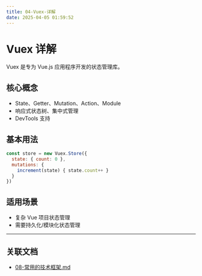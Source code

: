 ```yaml
---
title: 04-Vuex-详解
date: 2025-04-05 01:59:52
---
```


# Vuex 详解

Vuex 是专为 Vue.js 应用程序开发的状态管理库。

## 核心概念

- State、Getter、Mutation、Action、Module
- 响应式状态树、集中式管理
- DevTools 支持

## 基本用法

```js
const store = new Vuex.Store({
  state: { count: 0 },
  mutations: {
    increment(state) { state.count++ }
  }
})
```

## 适用场景

- 复杂 Vue 项目状态管理
- 需要持久化/模块化状态管理

---

## 关联文档

- [08-常用的技术框架.md](./08-常用的技术框架.md)